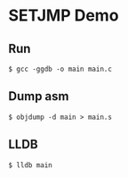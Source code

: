 # SETJMP Demo

## Run

`$ gcc -ggdb -o main main.c`

## Dump asm

`$ objdump -d main > main.s`

## LLDB
`$ lldb main`